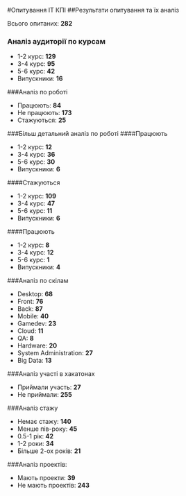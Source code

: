 #Опитування ІТ КПІ
##Результати опитування та їх аналіз

Всього опитаних: **282**

### Аналіз аудиторії по курсам

* 1-2 курс:    **129**
* 3-4 курс:    **95**
* 5-6 курс:    **42**
* Випускники:    **16**

###Аналіз по роботі

* Працюють:   **84**
* Не працюють:   **173**
* Стажуються:   **25**

###Більш детальний аналіз по роботі
####Працюють 

* 1-2 курс:    **12**
* 3-4 курс:    **36**
* 5-6 курс:    **30**
* Випускники:    **6**

####Стажуються 

* 1-2 курс:    **109**
* 3-4 курс:    **47**
* 5-6 курс:    **11**
* Випускники:    **6**

####Працюють 

* 1-2 курс:    **8**
* 3-4 курс:    **12**
* 5-6 курс:    **1**
* Випускники:    **4**

###Аналіз по скілам

* Desktop:   **68**  
* Front:   **76**
* Back:   **87** 
* Mobile:   **40**
* Gamedev:   **23**
* Cloud:   **11**
* QA:   **8**
* Hardware:   **20**
* System Administration:   **27**
* Big Data:   **13**

###Аналіз участі в хакатонах

* Приймали участь:   **27**
* Не приймали:   **255**

###Аналіз стажу

* Немає стажу:   **140**  
* Менше пів-року:   **45**
* 0.5-1 рік:   **42**
* 1-2 роки:   **34**
* Більше 2-ох років:   **21**

###Аналіз проектів: 

* Мають проекти:   **39**
* Не мають проектів:   **243**
